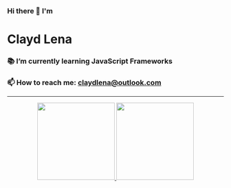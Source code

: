 ### Hi there 👋 I'm
# Clayd Lena
### 📚 I’m currently learning JavaScript Frameworks
### 📫 How to reach me: claydlena@outlook.com

---
<div align="center" dir="auto">
    <a href="https://github.com/ClaydLena">
        <img height="180em" src="https://github-readme-stats.vercel.app/api?username=ClaydLena" data-canonical-src="https://github-readme-stats.vercel.app/api?username=ClaydLena&amp;show_icons=true&amp;theme=github_dark&amp;include_all_commits=true&amp;count_private=true" style="max-width: 100%;">
        <img height="180em" src="https://github-readme-stats.vercel.app/api/top-langs/?username=ClaydLena" data-canonical-src="https://github-readme-stats.vercel.app/api/top-langs/?username=ClaydLena&amp;layout=compact&amp;langs_count=7&amp;theme=github_dark" style="max-width: 100%;">
    </a>
 </div>
